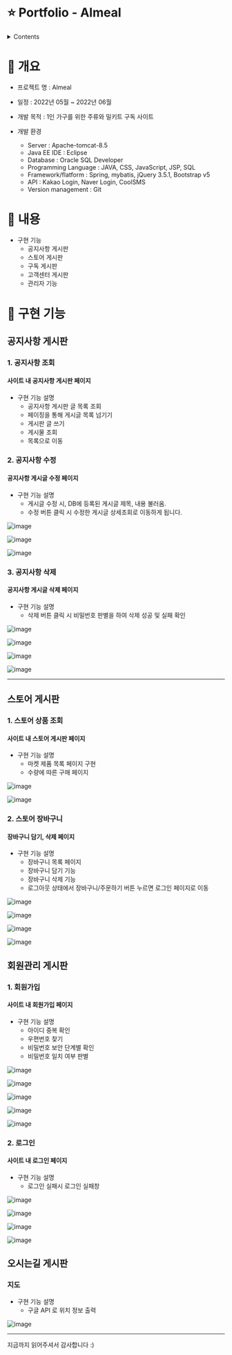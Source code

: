 # ⭐️ Portfolio - Almeal

<details>
<summary>Contents</summary>
<div markdown="1">       

  1. [개요](#-개요)
  2. [내용](#-내용)
  3. [구현 기능](#-구현-기능)
      + [공지사항 게시판](https://github.com/hhje0232/Market/edit/main/README.md#%EA%B3%B5%EC%A7%80%EC%82%AC%ED%95%AD-%EA%B2%8C%EC%8B%9C%ED%8C%90)
      + [스토어 게시판](https://github.com/hhje0232/Market/edit/main/README.md#%EC%8A%A4%ED%86%A0%EC%96%B4-%EA%B2%8C%EC%8B%9C%ED%8C%90)
      + [회원관리 게시판](https://github.com/hhje0232/Market/edit/main/README.md#%ED%9A%8C%EC%9B%90%EA%B4%80%EB%A6%AC-%EA%B2%8C%EC%8B%9C%ED%8C%90)
      + [오시는길 게시판](https://github.com/hhje0232/Market/edit/main/README.md#%EC%98%A4%EC%8B%9C%EB%8A%94%EA%B8%B8-%EA%B2%8C%EC%8B%9C%ED%8C%90)

</div>
</details>

# 📝 개요
+ 프로젝트 명 : Almeal

+ 일정 : 2022년 05월 ~ 2022년 06월

+ 개발 목적 : 1인 가구를 위한 주류와 밀키트 구독 사이트

+ 개발 환경
  + Server : Apache-tomcat-8.5
  + Java EE IDE : Eclipse
  + Database : Oracle SQL Developer
  + Programming Language : JAVA, CSS, JavaScript, JSP, SQL
  + Framework/flatform : Spring, mybatis, jQuery 3.5.1, Bootstrap v5
  + API : Kakao Login, Naver Login, CoolSMS
  + Version management : Git
  

# 📝 내용
+ 구현 기능
  + 공지사항 게시판 
  + 스토어 게시판
  + 구독 게시판 
  + 고객센터 게시판
  + 관리자 기능

# 📝 구현 기능
## 공지사항 게시판
 ### 1. 공지사항 조회
 
 #### 사이트 내 공지사항 게시판 페이지
 + 구현 기능 설명
    + 공지사항 게시판 글 목록 조회
    + 페이징을 통해 게시글 목록 넘기기
    + 게시판 글 쓰기
    + 게시물 조회
    + 목록으로 이동



 ### 2. 공지사항 수정
 #### 공지사항 게시글 수정 페이지
 + 구현 기능 설명
    + 게시글 수정 시, DB에 등록된 게시글 제목, 내용 불러옴.
    + 수정 버튼 클릭 시 수정한 게시글 상세조회로 이동하게 됩니다.
   
![image](https://user-images.githubusercontent.com/104810523/174935520-31cfbe52-b04b-40fa-ac06-27e7c46ef237.png)

![image](https://user-images.githubusercontent.com/104810523/174935527-a39a7247-22e3-4af8-b7c7-831ddb8ad077.png)

![image](https://user-images.githubusercontent.com/104810523/174935539-c610b2ea-2c15-4928-b1c3-ff5708baa128.png)


 ### 3. 공지사항 삭제
 #### 공지사항 게시글 삭제 페이지
 + 구현 기능 설명
    + 삭제 버튼 클릭 시 비밀번호 판별을 하여 삭제 성공 및 실패 확인

![image](https://user-images.githubusercontent.com/104810523/174935881-69d32d5d-5beb-4444-9ccd-331dca127ce1.png)

![image](https://user-images.githubusercontent.com/104810523/174935905-ce2b8a09-30a4-4d34-bf12-1d0ffa620871.png)

![image](https://user-images.githubusercontent.com/104810523/174935853-afdc7d84-a873-468d-916c-d74901844fc0.png)

![image](https://user-images.githubusercontent.com/104810523/174935860-c2c41049-ed62-4401-adc8-1291f46563f2.png)

-------------------------------------
## 스토어 게시판 
### 1. 스토어 상품 조회
 #### 사이트 내 스토어 게시판 페이지
 + 구현 기능 설명
    + 마켓 제품 목록 페이지 구현
    + 수량에 따른 구매 페이지

![image](https://user-images.githubusercontent.com/104810523/174937033-437bce97-76dc-4543-87cd-40f3b1d1634e.png)

![image](https://user-images.githubusercontent.com/104810523/174937040-c876affc-5f14-46fd-a2a8-083071d9e406.png)




### 2. 스토어 장바구니 
#### 장바구니 담기, 삭제 페이지
 + 구현 기능 설명
    + 장바구니 목록 페이지
    + 장바구니 담기 기능
    + 장바구니 삭제 기능
    + 로그아웃 상태에서 장바구니/주문하기 버튼 누르면 로그인 페이지로 이동

![image](https://user-images.githubusercontent.com/104810523/174937044-0e2bbd6c-9cde-435c-a553-57a0a0f97656.png)

![image](https://user-images.githubusercontent.com/104810523/174937056-36b2ab4c-b960-4696-9873-bb33bebc5eab.png)

![image](https://user-images.githubusercontent.com/104810523/174937062-81407353-cb46-499c-bc4b-d90fda2c1a44.png)

![image](https://user-images.githubusercontent.com/104810523/174937069-fa53c112-8ee8-407e-a4cf-424744d5ea5a.png)

## 회원관리 게시판
 ### 1. 회원가입
 
 #### 사이트 내 회원가입 페이지
 + 구현 기능 설명
    + 아이디 중복 확인
    + 우편번호 찾기
    + 비밀번호 보안 단계별 확인
    + 비밀번호 일치 여부 판별


![image](https://user-images.githubusercontent.com/104810523/174937912-83ac9b6d-b4a2-4b10-869e-150315310a49.png)

![image](https://user-images.githubusercontent.com/104810523/174937921-3885fac6-3078-48e8-ae0a-e90cb79dc767.png)

![image](https://user-images.githubusercontent.com/104810523/174937930-5bf661ae-f20e-4ae8-8210-ac95eec0deaf.png)

![image](https://user-images.githubusercontent.com/104810523/174937935-2f0a6160-d3a5-4246-839b-9e509da0852b.png)

![image](https://user-images.githubusercontent.com/104810523/174937943-6f67a80c-081a-4a28-875a-8b8e4e3af5e5.png)

### 2. 로그인
 
 #### 사이트 내 로그인 페이지
 + 구현 기능 설명
    + 로그인 실패시 로그인 실패창 
 
![image](https://user-images.githubusercontent.com/104810523/174938057-0c5351b6-d382-489b-a618-c209241dc223.png)

![image](https://user-images.githubusercontent.com/104810523/174938765-7b786e12-626e-4047-9f53-59253476014a.png)

![image](https://user-images.githubusercontent.com/104810523/174938770-605964b4-b935-4943-acc5-8363f11a5f6b.png)

![image](https://user-images.githubusercontent.com/104810523/174938772-8639e1e3-583a-45b7-991d-07b8a13524b8.png)

## 오시는길 게시판
 ### 지도
 + 구현 기능 설명
    + 구글 API 로 위치 정보 출력

![image](https://user-images.githubusercontent.com/104810523/174938964-69f8822a-302a-4505-8286-53e732e0c8bc.png)

---------------------------------------
지금까지 읽어주셔서 감사합니다 :)
